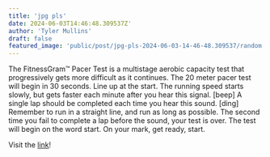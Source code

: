 ```yaml
---
title: 'jpg pls'
date: 2024-06-03T14:46:48.309537Z'
author: 'Tyler Mullins'
draft: false
featured_image: 'public/post/jpg-pls-2024-06-03-14-46-48.309537/random.jpg'
---
```


The FitnessGram™ Pacer Test is a multistage aerobic capacity test that progressively gets more difficult as it continues. The 20 meter pacer test will begin in 30 seconds. Line up at the start. The running speed starts slowly, but gets faster each minute after you hear this signal. [beep] A single lap should be completed each time you hear this sound. [ding] Remember to run in a straight line, and run as long as possible. The second time you fail to complete a lap before the sound, your test is over. The test will begin on the word start. On your mark, get ready, start.

Visit the [link](https://pages.cs.wisc.edu/~harron/)!
